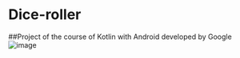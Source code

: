 # Dice-roller
##Project of the course of Kotlin with Android developed by Google
![image](https://user-images.githubusercontent.com/32804625/90303579-81ec8700-de85-11ea-9ffc-df6410187ffd.png)
